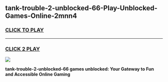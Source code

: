 
## tank-trouble-2-unblocked-66-Play-Unblocked-Games-Online-2mnn4
<h3>
<a href="https://premium76.site?title=tank-trouble-2-unblocked-66&ref=25A">CLICK TO PLAY</a></h3>
<hr>

<h3>
<a href="https://premium76.site?title=tank-trouble-2-unblocked-66&ref=25A">CLICK 2 PLAY</a>
  
</h3>

<a href="https://premium76.site?title=tank-trouble-2-unblocked-66&ref=25A"><img src="https://clearcache.store/games.png"></a>


**tank-trouble-2-unblocked-66 games unblocked: Your Gateway to Fun and Accessible Online Gaming**

